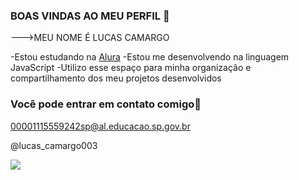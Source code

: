 ### BOAS VINDAS AO MEU PERFIL 💙

--->MEU NOME É LUCAS CAMARGO

-Estou estudando na [Alura](https://www.alura.com.br)
-Estou me desenvolvendo na linguagem JavaScript
-Utilizo esse espaço para minha organização e compartilhamento dos meu projetos desenvolvidos

### Você pode entrar em contato comigo📧

00001115559242sp@al.educacao.sp.gov.br

@lucas_camargo003

![](https://media.tenor.com/AYAG5qyhBiwAAAAi/horse.gif)
